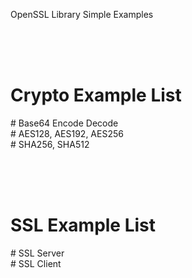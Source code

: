 OpenSSL Library Simple Examples

<br><br><br>
<h1><b> Crypto Example List </b></h1>
# Base64 Encode Decode			<br>
# AES128,  AES192,  AES256		<br>
# SHA256,  SHA512				<br>

<br><br><br>
<h1><b> SSL Example List </b></h1>
# SSL Server		<br>
# SSL Client		<br>